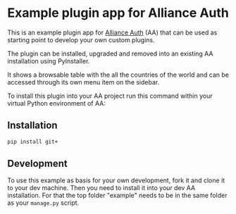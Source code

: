 # Example plugin app for Alliance Auth

This is an example plugin app for [Alliance Auth](https://gitlab.com/allianceauth/allianceauth) (AA) that can be used as starting point to develop your own custom plugins.

The plugin can be installed, upgraded and removed into an existing AA installation using PyInstaller.

It shows a browsable table with the all the countries of the world and can be accessed through its own menu item on the sidebar.

To install this plugin into your AA project run this command within your virtual Python environment of AA:

## Installation

```bash
pip install git+
```

## Development

To use this example as basis for your own development, fork it and clone it to your dev machine. Then you need to install it into your dev AA installation. For that the top folder "example" needs to be in the same folder as your `manage.py` script.
